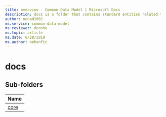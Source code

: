 ```yaml
---
title: overview - Common Data Model | Microsoft Docs
description: docs is a folder that contains standard entities related to the Common Data Model.
author: nenad1002
ms.service: common-data-model
ms.reviewer: deonhe
ms.topic: article
ms.date: 8/28/2019
ms.author: nebanfic
---
```


# docs


## Sub-folders

|Name|
|---|
|[core](core/overview.md)|




